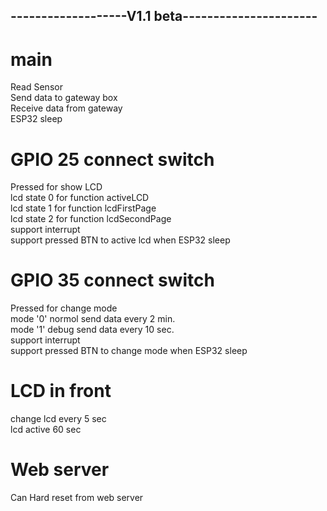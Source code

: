 ## -------------------V1.1 beta---------------------- <br>
# main <br>
Read Sensor <br>
Send data to gateway box <br>
Receive data from gateway <br>
ESP32 sleep

# GPIO 25 connect switch
Pressed for show LCD <br>
lcd state 0 for function activeLCD <br>
lcd state 1 for function lcdFirstPage <br>
lcd state 2 for function lcdSecondPage <br>
support interrupt <br>
support pressed BTN to active lcd when ESP32 sleep <br>

# GPIO 35 connect switch <br>
Pressed for change mode <br>
mode '0' normol send data every 2 min. <br>
mode '1' debug send data every 10 sec. <br>
support interrupt <br>
support pressed BTN to change mode when ESP32 sleep <br>

# LCD in front <br>
change lcd every 5 sec <br>
lcd active 60 sec <br>

# Web server <br>
Can Hard reset from web server<br>